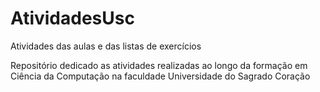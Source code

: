 # AtividadesUsc
Atividades das aulas e das listas de exercícios

Repositório dedicado as atividades realizadas ao longo da formação em Ciência da Computação na faculdade Universidade do Sagrado Coração
